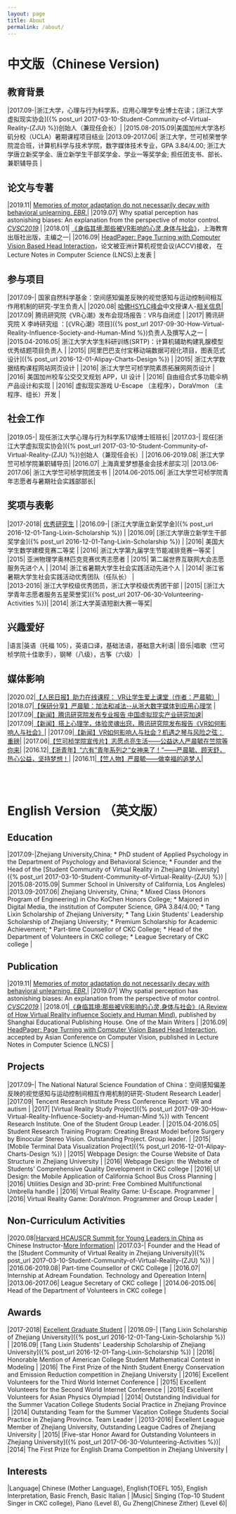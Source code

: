 ```yaml
---
layout: page
title: About
permalink: /about/
---
```


# **中文版（Chinese Version)**

## 教育背景

|2017.09-|浙江大学，心理与行为科学系，应用心理学专业博士在读；[浙江大学虚拟现实协会]({% post_url 2017-03-10-Student-Community-of-Virtual-Reality-(ZJU) %})创始人（兼现任会长）|
|2015.08-2015.09|美国加州大学洛杉矶分校（UCLA）暑期课程项目结业
|2013.09-2017.06| 浙江大学，竺可桢荣誉学院混合班，计算机科学与技术学院，数字媒体技术专业，GPA 3.84/4.00; 浙江大学唐立新奖学金、唐立新学生干部奖学金、学业一等奖学金; 担任团支书、部长、兼职辅导员 |




## 论文与专著

|2019.11| [Memories of motor adaptation do not necessarily decay with behavioral unlearning. *EBR.*](https://link.springer.com/article/10.1007/s00221-019-05703-y)|
|2019.07| Why spatial perception has astonishing biases: An explanation from the perspective of motor control. *[CVSC2019](http://cvcs2019.csp.escience.cn).*| 
|2018.01| [《身临其境:那些被VR影响的心灵,身体与社会》](http://www.seph.com.cn/BookDetail.aspx?Id=806)，上海教育出版社出版，主编之一|
|2016.09| [HeadPager: Page Turning with Computer Vision Based Head Interaction](https://link.springer.com/chapter/10.1007/978-3-319-54526-4_19)，论文被亚洲计算机视觉会议(ACCV)接收， 在Lecture Notes in Computer Science (LNCS)上发表 |


## 参与项目

|2017.09-| 国家自然科学基金：空间感知偏差反映的视觉感知与运动控制间相互作用机制的研究-学生负责人|
|2020.08| [哈佛HSYLC峰会](https://mp.weixin.qq.com/s/eCeXrCyEfMa6LhsGaYb9zQ)中文授课人-[相关信息](https://www.jianshu.com/p/8c4646a794da)|
|2017.09| 腾讯研究院《VR心潮》发布会现场报告：VR与自闭症 |
|2017| 腾讯研究院 X 李峙研究组 ：[《VR心潮》项目]({% post_url 2017-09-30-How-Virtual-Reality-Influence-Society-and-Human-Mind %})负责人及撰写人之一 |
|2015.04-2016.05| 浙江大学大学生科研训练(SRTP)：计算机辅助构建乳腺模型优秀结题项目负责人 |
|2015| [阿里巴巴支付宝移动端数据可视化项目，图表范式设计]({% post_url 2016-12-01-Alipay-Charts-Design %}) |
|2015| 浙江大学数据结构课程网站网页设计 | 
|2016| 浙江大学竺可桢学院素质拓展网网页设计 |
|2016| 美国加州校车公交交叉规划 APP，UI 设计 |
|2016| 自由组合式多功能伞柄产品设计和实现 |
|2016| 虚拟现实游戏  U-Escape （主程序），DoraVmon （主程序、组长）开发 |

## 社会工作

|2019.05-| 现任浙江大学心理与行为科学系17级博士班班长|
|2017.03-| 现任[浙江大学虚拟现实协会]({% post_url 2017-03-10-Student-Community-of-Virtual-Reality-(ZJU) %})创始人（兼现任会长）| 
|2016.06-2019.08| 浙江大学竺可桢学院兼职辅导员| 
|2016.07| 上海真爱梦想基金会技术部实习|
|2013.06-2017.06| 浙江大学竺可桢学院团支书 |
|2014.06-2015.06| 浙江大学竺可桢学院青年志愿者与暑期社会实践部部长| 


## 奖项与表彰

|2017-2018| [优秀研究生](http://47.98.252.100/index/notice/detail/id/302.html) |
|2016.09-| [浙江大学唐立新奖学金]({% post_url 2016-12-01-Tang-Lixin-Scholarship %}) |
|2016.09| [浙江大学唐立新学生干部奖学金]({% post_url 2016-12-01-Tang-Lixin-Scholarship %}) |
|2016| 美国大学生数学建模竞赛二等奖 |
|2016| 浙江大学第九届学生节能减排竞赛一等奖 |
|2015| 亚洲物理学奥林匹克竞赛优秀志愿者 |
|2015| 第二届世界互联网大会志愿服务先进个人 |
|2014| 浙江省暑期大学生社会实践活动先进个人 |
|2014| 浙江省暑期大学生社会实践活动优秀团队（任队长） |   
|2013-2016| 浙江大学校级优秀团员，浙江大学校级优秀团干部 |
|2015| [浙江大学青年志愿者服务五星荣誉奖]({% post_url 2017-06-30-Volunteering-Activities %})|
|2014| 浙江大学英语短剧大赛一等奖|

## 兴趣爱好

|语言|英语（托福 105），英语口译，基础法语，基础意大利语|
|音乐|唱歌（竺可桢学院十佳歌手），钢琴（八级），古筝（六级） |


## 媒体影响

|2020.02|[【人民日报】助力在线课程： VR让学生爱上课堂（作者：严晨毓）](https://wap.peopleapp.com/article/rmh11661797/rmh11661797?from=groupmessage&isappinstalled=0)|
|2018.07|[【保研分享】严晨毓：加法和减法--从浙大数字媒体到应用心理学](https://mp.weixin.qq.com/s/bCtYU300CdAqCQuhWZd2qA) |
|2017.09|[【新闻】腾讯研究院发布专业报告 中国虚拟现实产业研究加速](https://finance.sina.cn/2017-09-14/detail-ifykyfwq7316330.d.html)|
|2017.09|[【新闻】搭上心理学，体验灵魂出窍，腾讯研究院发布报告《VR如何影响人与社会》](http://www.7tin.cn/news/97142.html?from=groupmessage&isappinstalled=0)|
|2017.09|[【新闻】VR如何影响人与社会？机遇之琴与风险之弦：重磅](https://mp.weixin.qq.com/s/8NLlmWyRq8al1hEGOz2Zaw)|
|2017.06|[【竺可桢学院宣传片】志愿点亮生活——公益达人严晨毓在竺院等你来](https://mp.weixin.qq.com/s/5ou542ReeQGSxr0_aBxU9Q)|
|2016.12|[【浙青年】“六有”青年系列之“女神来了！”——严晨毓、顾天舒，热心公益，坚持梦想！](https://mp.weixin.qq.com/s/_VFaEw1K003e4Euk1UiMVQ)|
|2016.11|[【竺人物】严晨毓——做幸福的追梦人](https://mp.weixin.qq.com/s/XliTt_jftvNHaZuE4_7TGg)|

<br/>
<br/>


# **English Version （英文版）**

## Education

|2017.09-|Zhejiang University,China; * PhD student of Applied Psychology in the Department of Psychology and Behavioral Science; * Founder and the Head of the [Student Community of Virtual Reality in Zhejiang University]({% post_url 2017-03-10-Student-Community-of-Virtual-Reality-(ZJU) %}) |
|2015.08-2015.09| Summer School in University of California, Los Angleles)
|2013.09-2017.06| Zhejiang University, China; * Mixed Class (Honors Program of Engineering) in Cho KoChen Honors College; * Majored in Digital Media, the institution of Computer Science, GPA 3.84/4.00; * Tang Lixin Scholarship of Zhejiang University; * Tang Lixin Students' Leadership Scholarship of Zhejiang University; * Premium Scholarship for Academic Achievement; * Part-time Counsellor of CKC College; * Head of the Department of Volunteers in CKC college; * League Secretary of CKC college |

## Publication

|2019.11| [Memories of motor adaptation do not necessarily decay with behavioral unlearning. *EBR.*](https://link.springer.com/article/10.1007/s00221-019-05703-y)|
|2019.07| Why spatial perception has astonishing biases: An explanation from the perspective of motor control. *[CVSC2019](http://cvcs2019.csp.escience.cn).*| 
|2018.01|[《身临其境:那些被VR影响的心灵,身体与社会》(A Review of How Virtual Reality influence Society and Human Mind)](http://www.seph.com.cn/BookDetail.aspx?Id=806), published by Shanghai Educational Publishing House. One of the Main Writers |
|2016.09| [HeadPager: Page Turning with Computer Vision Based Head Interaction](https://link.springer.com/chapter/10.1007/978-3-319-54526-4_19), accepted by Asian Conference on Computer Vision, published in Lecture Notes in Computer Science (LNCS) |

## Projects

|2017.09-| The National Natural Science Foundation of China：空间感知偏差反映的视觉感知与运动控制间相互作用机制的研究-Student Research Leader|
|2017.09| Tencent Research Institute Press Conference Report: VR and autism |
|2017| [Virtual Reality Study Project]({% post_url 2017-09-30-How-Virtual-Reality-Influence-Society-and-Human-Mind %}) with Tencent Research Institute. One of the Student Group Leader. |
|2015.04-2016.05| Student Research Training Program: Creating Breast Model before Surgery by Binocular Stereo Vision. Outstanding Project. Group leader. |
|2015| [Mobile Terminal Data Visualization Project]({% post_url 2016-12-01-Alipay-Charts-Design %}) |
|2015| Webpage Design: the Course Website of Data Structure in Zhejiang University | 
|2016| Webpage Design: the Website of Students' Comprehensive Quality Development in CKC college |
|2016| UI Design: the Mobile Application of California School Bus Cross Planning |
|2016| Utilities Design and 3D-print:  Free Combined Multifunctional Umbrella handle |
|2016| Virtual Reality Game: U-Escape. Programmer |
|2016| Virtual Reality Game: DoraVmon. Programmer and Group Leader |

## Non-Curriculum Activities

|2020.08|[Harvard HCAUSCR Summit for Young Leaders in China](https://mp.weixin.qq.com/s/eCeXrCyEfMa6LhsGaYb9zQ) as Chinese Instructor-[More Information](https://www.jianshu.com/p/8c4646a794da)|
|2017.03-| Founder and the Head of the [Student Community of Virtual Reality in Zhejiang University]({% post_url 2017-03-10-Student-Community-of-Virtual-Reality-(ZJU) %}) | 
|2016.06-2019.08| Part-time Counsellor of CKC College | 
|2016.07| Internship at Adream Foundation. Technology and Opereation Intern|
|2013.06-2017.06| League Secretary of CKC college |
|2014.06-2015.06| Head of the Department of Volunteers in CKC college | 


## Awards

|2017-2018| [Excellent Graduate Student](http://47.98.252.100/index/notice/detail/id/302.html) |
|2016.09-| [Tang Lixin Scholarship of Zhejiang University]({% post_url 2016-12-01-Tang-Lixin-Scholarship %}) |
|2016.09| [Tang Lixin Students' Leadership Scholarship of Zhejiang University]({% post_url 2016-12-01-Tang-Lixin-Scholarship %}) |
|2016| Honorable Mention of American College Student Mathematical Contest in Modeling |
|2016| The First Prize of the Ninth Student Energy Conservation and Emission Reduction competition in Zhejiang University |
|2016| Excellent Volunteers for the Third World Internet Conference |
|2015| Excellent Volunteers for the Second World Internet Conference |
|2015| Excellent Volunteers for Asian Physics Olympiad |
|2014| Outstanding Individual for the Summer Vacation College Students Social Practice in Zhejiang Province |
|2014| Outstanding Team for the Summer Vacation College Students Social Practice in Zhejiang Province. Team Leader | 
|2013-2016| Excellent League Member of Zhejiang University, Outstanding League Cadres of Zhejiang University |
|2015| [Five-star Honor Award for Outstanding Volunteers in Zhejiang University]({% post_url 2017-06-30-Volunteering-Activities %})|
|2014| The First Prize for English Drama Competition in Zhejiang University |


## Interests

|Language| Chinese (Mother Language), English(TOEFL 105), English Interpretation, Basic French, Basic Italian |
|Music| Singing (Top-10 Student Singer in CKC college), Piano (Level 8), Gu Zheng(Chinese Zither) (Level 6)|





